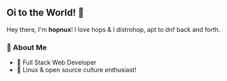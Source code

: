 ## Oi to the World! 👋

Hey there, I'm **hopnux**! I love hops & I distrohop, apt to dnf back and forth.

### 🚀 About Me

- 💪 Full Stack Web Developer
- 🐧 Linux & open source culture enthusiast!
